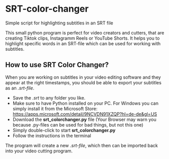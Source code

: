# SRT-color-changer
Simple script for highlighting subtitles in an SRT file

This small python program is perfect for video creators and cutters, that are creating Tiktok clips, Instagramm Reels or YouTube Shorts.
It helps you to highlight specific words in an SRT-file which can be used for working with subtitles.

## How to use SRT Color Changer?
When you are working on subtitles in your video editing software and they appear at the right timestamps, you should be able to export your subtitles as an *.srt-file*.

- Save the *.srt* to any folder you like.
- Make sure to have Python installed on your PC. For Windows you can simply install it from the Microsoft Store: https://apps.microsoft.com/detail/9NCVDN91XZQP?hl=de-de&gl=US
- Download the **srt_colorchanger.py** file (Your Browser may warn you because .py-files can be used for bad things, but not this one)
- Simply double-click to start **srt_colorchanger.py**
- Follow the instructions in the terminal

The program will create a new *.srt-file*, which then can be imported back into your video cutting program.
